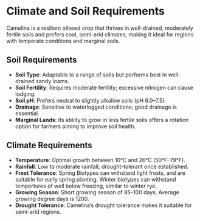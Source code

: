 # Climate and Soil Requirements

Camelina is a resilient oilseed crop that thrives in well-drained, moderately fertile soils and prefers cool, semi-arid climates, making it ideal for regions with temperate conditions and marginal soils.

## Soil Requirements

- **Soil Type**: Adaptable to a range of soils but performs best in well-drained sandy loams.
- **Soil Fertility**: Requires moderate fertility; excessive nitrogen can cause lodging.
- **Soil pH**: Prefers neutral to slightly alkaline soils (pH 6.0–7.5).
- **Drainage**: Sensitive to waterlogged conditions; good drainage is essential.
- **Marginal Lands**: Its ability to grow in less fertile soils offers a rotation option for farmers aiming to improve soil health.

## Climate Requirements

- **Temperature**: Optimal growth between 10°C and 26°C (50°F–79°F).
- **Rainfall**: Low to moderate rainfall; drought-tolerant once established.
- **Frost Tolerance**: Spring Biotypes can withstand light frosts, and are suitable for early spring planting. Winter biotypes can withstand tempertures of well below freezing, similar to winter rye.
- **Growing Season**: Short growing season of 85–100 days. Average growing degree days is 1200. 
- **Drought Tolerance**: Camelina’s drought tolerance makes it suitable for semi-arid regions.
